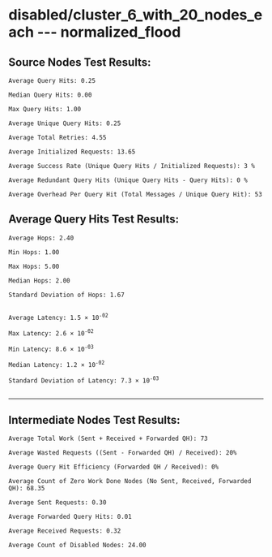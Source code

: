 # disabled/cluster_6_with_20_nodes_each --- normalized_flood
## Source Nodes Test Results:
	Average Query Hits: 0.25

	Median Query Hits: 0.00

	Max Query Hits: 1.00

	Average Unique Query Hits: 0.25

	Average Total Retries: 4.55

	Average Initialized Requests: 13.65

	Average Success Rate (Unique Query Hits / Initialized Requests): 3 %

	Average Redundant Query Hits (Unique Query Hits - Query Hits): 0 %

	Average Overhead Per Query Hit (Total Messages / Unique Query Hit): 53



## Average Query Hits Test Results:
<pre><code>Average Hops: 2.40

Min Hops: 1.00

Max Hops: 5.00

Median Hops: 2.00

Standard Deviation of Hops: 1.67


Average Latency: 1.5 × 10<sup>-02</sup>

Max Latency: 2.6 × 10<sup>-02</sup>

Min Latency: 8.6 × 10<sup>-03</sup>

Median Latency: 1.2 × 10<sup>-02</sup>

Standard Deviation of Latency: 7.3 × 10<sup>-03</sup>

</code></pre>

---------------------------------------------
## Intermediate Nodes Test Results:

	Average Total Work (Sent + Received + Forwarded QH): 73

	Average Wasted Requests ((Sent - Forwarded QH) / Received): 20%

	Average Query Hit Efficiency (Forwarded QH / Received): 0%

	Average Count of Zero Work Done Nodes (No Sent, Received, Forwarded QH): 68.35

	Average Sent Requests: 0.30

	Average Forwarded Query Hits: 0.01

	Average Received Requests: 0.32

	Average Count of Disabled Nodes: 24.00

